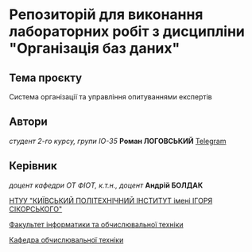 # Репозиторій для виконання лабораторних робіт з дисципліни "Організація баз даних"

## Тема проєкту

Система організації та управління опитуваннями експертів

## Автори

*студент 2-го курсу, групи ІО-35*<span padding-right:5em></span> **Роман ЛОГОВСЬКИЙ** [Telegram](https://t.me/Roma_BRocker)

## Керівник

*доцент кафедри ОТ ФІОТ, к.т.н., доцент*<span padding-right:5em></span> **Андрій БОЛДАК** 

[НТУУ "КИЇВСЬКИЙ ПОЛІТЕХНІЧНИЙ ІНСТИТУТ імені ІГОРЯ СІКОРСЬКОГО"](https://kpi.ua/)

[Факультет інформатики та обчислювальної техніки](https://fiot.kpi.ua/)

[Кафедра обчислювальної техніки](https://comsys.kpi.ua/)
